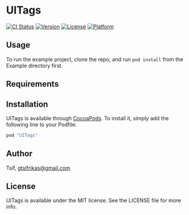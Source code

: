 # UITags

[![CI Status](http://img.shields.io/travis/Tsif/UITags.svg?style=flat)](https://travis-ci.org/Tsif/UITags)
[![Version](https://img.shields.io/cocoapods/v/UITags.svg?style=flat)](http://cocoapods.org/pods/UITags)
[![License](https://img.shields.io/cocoapods/l/UITags.svg?style=flat)](http://cocoapods.org/pods/UITags)
[![Platform](https://img.shields.io/cocoapods/p/UITags.svg?style=flat)](http://cocoapods.org/pods/UITags)

## Usage

To run the example project, clone the repo, and run `pod install` from the Example directory first.

## Requirements

## Installation

UITags is available through [CocoaPods](http://cocoapods.org). To install
it, simply add the following line to your Podfile:

```ruby
pod "UITags"
```

## Author

Tsif, gtsifrikas@gmail.com

## License

UITags is available under the MIT license. See the LICENSE file for more info.
